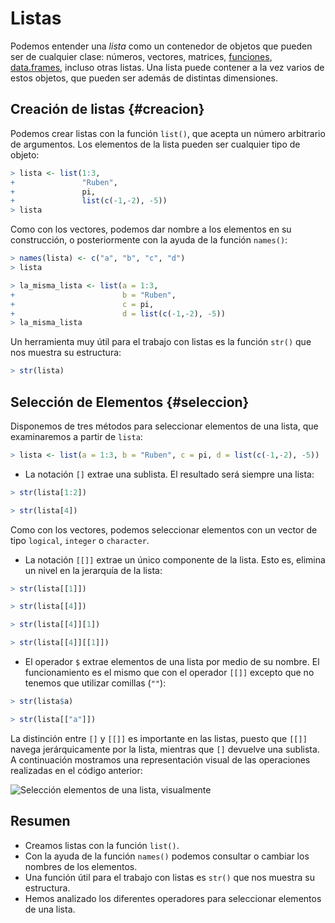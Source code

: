 



# Listas

Podemos entender una _lista_ como un contenedor de objetos que pueden ser de cualquier clase: números, vectores, matrices, [funciones](../../funciones/funciones.md), [data.frames](../../estructuras_datos/data_frames/data_frames.md), incluso otras listas. Una lista puede contener a la vez varios de estos objetos, que pueden ser además de distintas dimensiones.

## Creación de listas {#creacion}

Podemos crear listas con la función `list()`, que acepta un número arbitrario de 
argumentos. Los elementos de la lista pueden ser cualquier tipo de objeto:


```r
> lista <- list(1:3, 
+               "Ruben",
+               pi,
+               list(c(-1,-2), -5))
> lista
```

Como con los vectores, podemos dar nombre a los elementos en su construcción, o 
posteriormente con la ayuda de la función `names()`:


```r
> names(lista) <- c("a", "b", "c", "d")
> lista
```


```r
> la_misma_lista <- list(a = 1:3, 
+                        b = "Ruben", 
+                        c = pi, 
+                        d = list(c(-1,-2), -5))
> la_misma_lista
```

Un herramienta muy útil para el trabajo con listas es la función `str()` que nos muestra
su estructura:


```r
> str(lista)
```


## Selección de Elementos {#seleccion}

Disponemos de tres métodos para seleccionar elementos de una lista, que examinaremos
a partir de `lista`:


```r
> lista <- list(a = 1:3, b = "Ruben", c = pi, d = list(c(-1,-2), -5))
```

- La notación `[]` extrae una sublista. El resultado será siempre una lista:


```r
> str(lista[1:2])
```


```r
> str(lista[4])
```


Como con los vectores, podemos seleccionar elementos con un vector de tipo `logical`,
`integer` o `character`.

- La notación `[[]]` extrae un único componente de la lista. Esto es, elimina un nivel
en la jerarquía de la lista:


```r
> str(lista[[1]])
```



```r
> str(lista[[4]])
```


```r
> str(lista[[4]][1])
```


```r
> str(lista[[4]][[1]])
```

- El operador `$` extrae elementos de una lista por medio de su nombre. El funcionamiento es el mismo que con el
operador `[[]]` excepto que no tenemos que utilizar comillas (`""`):


```r
> str(lista$a)
```


```r
> str(lista[["a"]])
```


La distinción entre `[]` y `[[]]` es importante en las listas, puesto que `[[]]` navega jerárquicamente por la lista,
mientras que `[]` devuelve una sublista. A continuación mostramos una representación visual de las operaciones realizadas
en el código anterior:

![Selección elementos de una lista, visualmente](http://i.imgur.com/OZt8KNs.png)


## Resumen

- Creamos listas con la función `list()`.
- Con la ayuda de la función `names()` podemos consultar o cambiar los nombres
de los elementos.
- Una función útil para el trabajo con listas es `str()` que nos muestra su estructura.
- Hemos analizado los diferentes operadores para seleccionar elementos de una lista.








